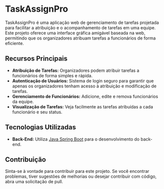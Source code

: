 # TaskAssignPro

TaskAssignPro é uma aplicação web de gerenciamento de tarefas projetada para facilitar a atribuição e o acompanhamento de tarefas em uma equipe. Este projeto oferece uma interface gráfica amigável baseada na web, permitindo que os organizadores atribuam tarefas a funcionários de forma eficiente.

## Recursos Principais

- **Atribuição de Tarefas:** Organizadores podem atribuir tarefas a funcionários de forma simples e rápida.
- **Autenticação de Usuários:** Sistema de login seguro para garantir que apenas os organizadores tenham acesso à atribuição e modificação de tarefas.
- **Gerenciamento de Funcionários:** Adicione, edite e remova funcionários da equipe.
- **Visualização de Tarefas:** Veja facilmente as tarefas atribuídas a cada funcionário e seu status.

## Tecnologias Utilizadas

- **Back-End:** Utiliza [Java Spring Boot](https://spring.io/) para o desenvolvimento do back-end.


## Contribuição

Sinta-se à vontade para contribuir para este projeto. Se você encontrar problemas, tiver sugestões de melhorias ou desejar contribuir com código, abra uma solicitação de pull.
